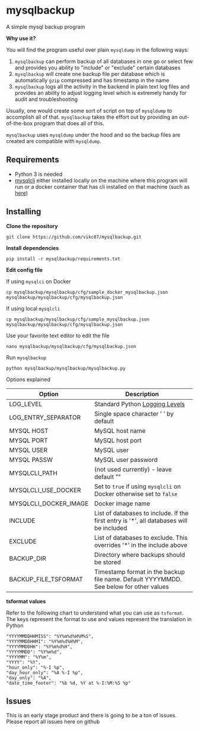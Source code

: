 # mysqlbackup
A simple mysql backup program

**Why use it?**

You will find the program useful over plain `mysqldump` in the following ways:
1) `mysqlbackup` can perform backup of all databases in one go or select few and provides you ability to "include" or
 "exclude" certain databases
2) `mysqlbackup` will create one backup file per database which is automatically `gzip` compressed and has timestamp 
in the name
3) `mysqlbackup` logs all the activity in the backend in plain text log files and provides an ability to adjust logging 
level which is extremely handy for audit and troubleshooting

Usually, one would create some sort of script on top of `mysqldump` to accomplish all of that. `mysqlbackup` takes 
the effort out by providing an out-of-the-box program that does all of this.

`mysqlbackup` uses `mysqldump` under the hood and so the backup files are created are compatible with `mysqldump`.

## Requirements ##
* Python 3 is needed
* [mysqlcli](https://dev.mysql.com/doc/refman/8.0/en/programs-client.html) either installed locally on 
the machine where this program will run or a docker container that
 has cli installed on that machine (such as [here](https://cloud.docker.com/repository/docker/vikramchauhan/mysqlcli))
 
## Installing ##

**Clone the repository**

    git clone https://github.com/vikc07/mysqlbackup.git


**Install dependencies**

    pip install -r mysqlbackup/requirements.txt


**Edit config file**

If using `mysqlci` on Docker

    cp mysqlbackup/mysqlbackup/cfg/sample_docker_mysqlbackup.json mysqlbackup/mysqlbackup/cfg/mysqlbackup.json

If using local `mysqlcli`

    cp mysqlbackup/mysqlbackup/cfg/sample_mysqlbackup.json mysqlbackup/mysqlbackup/cfg/mysqlbackup.json

Use your favorite text editor to edit the file

    nano mysqlbackup/mysqlbackup/cfg/mysqlbackup.json

Run `mysqlbackup`

    python mysqlbackup/mysqlbackup/mysqlbackup.py

Options explained

|Option|Description|
|------|-----------|
|LOG_LEVEL|Standard Python [Logging Levels](https://docs.python.org/3/library/logging.html)|
|LOG_ENTRY_SEPARATOR|Single space character ' ' by default|
|MYSQL HOST|MySQL host name|
|MYSQL PORT|MySQL host port|
|MYSQL USER|MySQL user|
|MYSQL PASSW|MySQL user password|
|MYSQLCLI_PATH|(not used currently) - leave default ""|
|MYSQLCLI_USE_DOCKER|Set to `true` if using `mysqlcli` on Docker otherwise set to `false`|
|MYSQLCLI_DOCKER_IMAGE|Docker image name|
|INCLUDE|List of databases to include. If the first entry is '*', all databases will be included|
|EXCLUDE|List of databases to exclude. This overrides '*' in the include above|
|BACKUP_DIR|Directory where backups should be stored|
|BACKUP_FILE_TSFORMAT|Timestamp format in the backup file name. Default YYYYMMDD. See below for other values|

**tsformat values**

Refer to the following chart to understand what you can use as `tsformat`. The keys represent the format to use and 
values represent the translation in Python

    "YYYYMMDDHHMISS": "%Y%m%d%H%M%S",
    "YYYYMMDDHHMI": "%Y%m%d%H%M",
    "YYYYMMDDHH": "%Y%m%d%H",
    "YYYYMMDD": "%Y%m%d",
    "YYYYMM": "%Y%m",
    "YYYY": "%Y",
    "hour_only": "%-I %p",
    "day_hour_only": "%A %-I %p",
    "day_only": "%A",
    "date_time_footer": "%b %d, %Y at %-I:%M:%S %p"
    
## Issues ##
This is an early stage product and there is going to be a ton of issues. Please report all issues here on github
